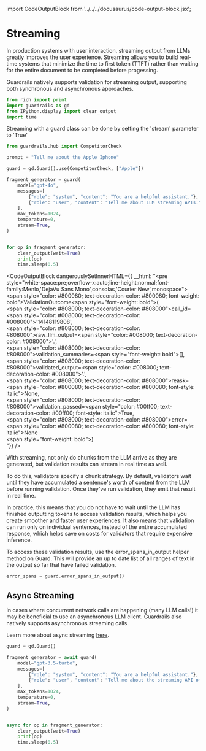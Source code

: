 import CodeOutputBlock from '../../../docusaurus/code-output-block.jsx';

# Streaming

<!-- WARNING: THIS FILE WAS AUTOGENERATED! DO NOT EDIT! Instead, edit the notebook w/the location & name as this file. -->

In production systems with user interaction, streaming output from LLMs greatly improves the user experience. Streaming allows you to build real-time systems that minimize the time to first token (TTFT) rather than waiting for the entire document to be completed before progessing.


Guardrails natively supports validation for streaming output, supporting both synchronous and asynchronous approaches.


```python
from rich import print
import guardrails as gd
from IPython.display import clear_output
import time
```

Streaming with a guard class can be done by setting the 'stream' parameter to 'True'


```python
from guardrails.hub import CompetitorCheck

prompt = "Tell me about the Apple Iphone"

guard = gd.Guard().use(CompetitorCheck, ["Apple"])
```


```python
fragment_generator = guard(
    model="gpt-4o",
    messages=[
        {"role": "system", "content": "You are a helpful assistant."},
        {"role": "user", "content": "Tell me about LLM streaming APIs."},
    ],
    max_tokens=1024,
    temperature=0,
    stream=True,
)


for op in fragment_generator:
    clear_output(wait=True)
    print(op)
    time.sleep(0.5)
```
    
<CodeOutputBlock dangerouslySetInnerHTML={{ __html: "<pre style=\"white-space:pre;overflow-x:auto;line-height:normal;font-family:Menlo,'DejaVu Sans Mono',consolas,'Courier New',monospace\"><span style=\"color: #800080; text-decoration-color: #800080; font-weight: bold\">ValidationOutcome</span><span style=\"font-weight: bold\">(</span><br />    <span style=\"color: #808000; text-decoration-color: #808000\">call_id</span>=<span style=\"color: #008000; text-decoration-color: #008000\">'14148119808'</span>,<br />    <span style=\"color: #808000; text-decoration-color: #808000\">raw_llm_output</span>=<span style=\"color: #008000; text-decoration-color: #008000\">'.'</span>,<br />    <span style=\"color: #808000; text-decoration-color: #808000\">validation_summaries</span>=<span style=\"font-weight: bold\">[]</span>,<br />    <span style=\"color: #808000; text-decoration-color: #808000\">validated_output</span>=<span style=\"color: #008000; text-decoration-color: #008000\">'.'</span>,<br />    <span style=\"color: #808000; text-decoration-color: #808000\">reask</span>=<span style=\"color: #800080; text-decoration-color: #800080; font-style: italic\">None</span>,<br />    <span style=\"color: #808000; text-decoration-color: #808000\">validation_passed</span>=<span style=\"color: #00ff00; text-decoration-color: #00ff00; font-style: italic\">True</span>,<br />    <span style=\"color: #808000; text-decoration-color: #808000\">error</span>=<span style=\"color: #800080; text-decoration-color: #800080; font-style: italic\">None</span><br /><span style=\"font-weight: bold\">)</span><br /></pre>"}} />

With streaming, not only do chunks from the LLM arrive as they are generated, but validation results can stream in real time as well.

To do this, validators specify a chunk strategy. By default, validators wait until they have accumulated a sentence's worth of content from the LLM before running validation. Once they've run validation, they emit that result in real time. 

In practice, this means that you do not have to wait until the LLM has finished outputting tokens to access validation results, which helps you create smoother and faster user experiences. It also means that validation can run only on individual sentences, instead of the entire accumulated response, which helps save on costs for validators that require expensive inference.

To access these validation results, use the error_spans_in_output helper method on Guard. This will provide an up to date list of all ranges of text in the output so far that have failed validation.


```python
error_spans = guard.error_spans_in_output()
```

## Async Streaming

In cases where concurrent network calls are happening (many LLM calls!) it may be beneficial to use an asynchronous LLM client. Guardrails also natively supports asynchronous streaming calls.

Learn more about async streaming [here](./async_streaming).


```python
guard = gd.Guard()

fragment_generator = await guard(
    model="gpt-3.5-turbo",
    messages=[
        {"role": "system", "content": "You are a helpful assistant."},
        {"role": "user", "content": "Tell me about the streaming API of guardrails."},
    ],
    max_tokens=1024,
    temperature=0,
    stream=True,
)


async for op in fragment_generator:
    clear_output(wait=True)
    print(op)
    time.sleep(0.5)
```
